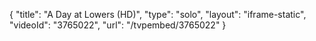{
    "title": "A Day at Lowers (HD)",
    "type": "solo",
    "layout": "iframe-static",
    "videoId": "3765022",
    "url": "\/tvpembed\/3765022"
}